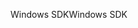 <span data-ttu-id="f1dc9-101">Windows SDK</span><span class="sxs-lookup"><span data-stu-id="f1dc9-101">Windows SDK</span></span>